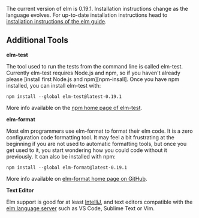 The current version of elm is 0.19.1.
Installation instructions change as the language evolves.
For up-to-date installation instructions head to
[installation instructions of the elm guide][elm-install].

[elm-install]: https://guide.elm-lang.org/install/elm.html

## Additional Tools

**elm-test**

The tool used to run the tests from the command line is called elm-test.
Currently elm-test requires Node.js and npm, so if you haven't already
please [install first Node.js and npm][npm-insall].
Once you have npm installed, you can install elm-test with:

```shell
npm install --global elm-test@latest-0.19.1
```

More info available on the [npm home page of elm-test][elm-test].

[npm-install]: https://www.npmjs.com/get-npm
[elm-test]: https://www.npmjs.com/package/elm-test

**elm-format**

Most elm programmers use elm-format to format their elm code.
It is a zero configuration code formatting tool.
It may feel a bit frustrating at the beginning if you are not used
to automatic formatting tools, but once you get used to it,
you start wondering how you could code without it previously.
It can also be installed with npm:

```shell
npm install --global elm-format@latest-0.19.1
```

More info available on [elm-format home page on GitHub][elm-format].

[elm-format]: https://github.com/avh4/elm-format

**Text Editor**

Elm support is good for at least [IntelliJ][intellij],
and text editors compatible with the [elm language server][els]
such as VS Code, Sublime Text or Vim.

[els]: https://github.com/elm-tooling/elm-language-server
[intellij]: https://github.com/klazuka/intellij-elm
